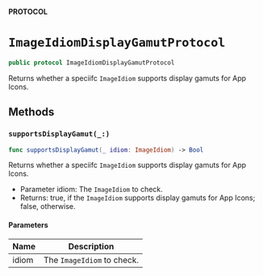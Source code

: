 **PROTOCOL**

# `ImageIdiomDisplayGamutProtocol`

```swift
public protocol ImageIdiomDisplayGamutProtocol
```

Returns whether a speciifc `ImageIdiom` supports display gamuts for App Icons.

## Methods
### `supportsDisplayGamut(_:)`

```swift
func supportsDisplayGamut(_ idiom: ImageIdiom) -> Bool
```

Returns whether a speciifc `ImageIdiom` supports display gamuts for App Icons.
 - Parameter idiom: The `ImageIdiom` to check.
 - Returns: true, if the `ImageIdiom` supports display gamuts for App Icons; false, otherwise.

#### Parameters

| Name | Description |
| ---- | ----------- |
| idiom | The `ImageIdiom` to check. |